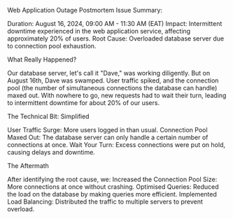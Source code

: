 Web Application Outage Postmortem
Issue Summary:

Duration: August 16, 2024, 09:00 AM - 11:30 AM (EAT)
Impact: Intermittent downtime experienced in the web application service, affecting approximately 20% of users.
Root Cause: Overloaded database server due to connection pool exhaustion.

What Really Happened?

Our database server, let's call it "Dave," was working diligently. But on August 16th, Dave was swamped. User traffic spiked, and the connection pool (the number of simultaneous connections the database can handle) maxed out. With nowhere to go, new requests had to wait their turn, leading to intermittent downtime for about 20% of our users.

The Technical Bit: Simplified

User Traffic Surge: More users logged in than usual.
Connection Pool Maxed Out: The database server can only handle a certain number of connections at once.
Wait Your Turn: Excess connections were put on hold, causing delays and downtime.

The Aftermath

After identifying the root cause, we:
Increased the Connection Pool Size: More connections at once without crashing.
Optimised Queries: Reduced the load on the database by making queries more efficient.
Implemented Load Balancing: Distributed the traffic to multiple servers to prevent overload.
